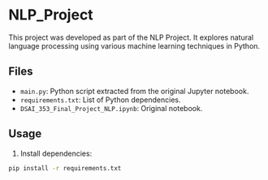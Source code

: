 # NLP_Project

This project was developed as part of the NLP Project. It explores natural language processing using various machine learning techniques in Python.

## Files

- `main.py`: Python script extracted from the original Jupyter notebook.
- `requirements.txt`: List of Python dependencies.
- `DSAI_353_Final_Project_NLP.ipynb`: Original notebook.

## Usage

1. Install dependencies:

```bash
pip install -r requirements.txt

